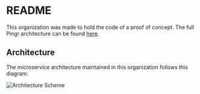 # README
This organization was made to hold the code of a proof of concept. The full Pingr architecture can be found [here](https://drive.google.com/file/d/1vhQkQbRyt0XV6shNbLgarM_9yVwNLwS1/view?usp=sharing).

## Architecture
The microservice architecture maintained in this organization follows this diagram:

<img src="" alt="Architecture Scheme">
